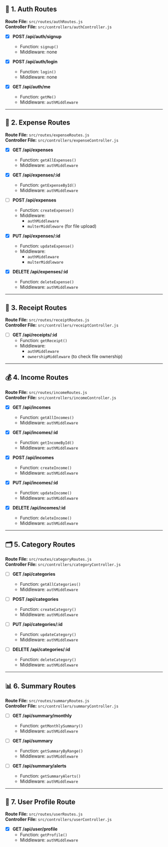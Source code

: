 ## 🔐 1. Auth Routes

**Route File:** `src/routes/authRoutes.js`  
**Controller File:** `src/controllers/authController.js`

- [x] **POST /api/auth/signup**
  - Function: `signup()`
  - Middleware: none

- [x] **POST /api/auth/login**
  - Function: `login()`
  - Middleware: none

- [x] **GET /api/auth/me**
  - Function: `getMe()`
  - Middleware: `authMiddleware`

---

## 💸 2. Expense Routes

**Route File:** `src/routes/expenseRoutes.js`  
**Controller File:** `src/controllers/expenseController.js`

- [X] **GET /api/expenses**
  - Function: `getAllExpenses()`
  - Middleware: `authMiddleware`

- [X] **GET /api/expenses/:id**
  - Function: `getExpenseById()`
  - Middleware: `authMiddleware`

- [ ] **POST /api/expenses**
  - Function: `createExpense()`
  - Middleware:
    - `authMiddleware`
    - `multerMiddleware` (for file upload)

- [X] **PUT /api/expenses/:id**
  - Function: `updateExpense()`
  - Middleware:
    - `authMiddleware`
    - `multerMiddleware`

- [X] **DELETE /api/expenses/:id**
  - Function: `deleteExpense()`
  - Middleware: `authMiddleware`

---

## 🧾 3. Receipt Routes

**Route File:** `src/routes/receiptRoutes.js`  
**Controller File:** `src/controllers/receiptController.js`

- [ ] **GET /api/receipts/:id**
  - Function: `getReceipt()`
  - Middleware:
    - `authMiddleware`
    - `ownershipMiddleware` (to check file ownership)

---

## 💰 4. Income Routes

**Route File:** `src/routes/incomeRoutes.js`  
**Controller File:** `src/controllers/incomeController.js`

- [x] **GET /api/incomes**
  - Function: `getAllIncomes()`
  - Middleware: `authMiddleware`

- [x] **GET /api/incomes/:id**
  - Function: `getIncomeById()`
  - Middleware: `authMiddleware`

- [x] **POST /api/incomes**
  - Function: `createIncome()`
  - Middleware: `authMiddleware`

- [x] **PUT /api/incomes/:id**
  - Function: `updateIncome()`
  - Middleware: `authMiddleware`

- [x] **DELETE /api/incomes/:id**
  - Function: `deleteIncome()`
  - Middleware: `authMiddleware`

---

## 🗂 5. Category Routes

**Route File:** `src/routes/categoryRoutes.js`  
**Controller File:** `src/controllers/categoryController.js`

- [ ] **GET /api/categories**
  - Function: `getAllCategories()`
  - Middleware: `authMiddleware`

- [ ] **POST /api/categories**
  - Function: `createCategory()`
  - Middleware: `authMiddleware`

- [ ] **PUT /api/categories/:id**
  - Function: `updateCategory()`
  - Middleware: `authMiddleware`

- [ ] **DELETE /api/categories/:id**
  - Function: `deleteCategory()`
  - Middleware: `authMiddleware`

---

## 📊 6. Summary Routes

**Route File:** `src/routes/summaryRoutes.js`  
**Controller File:** `src/controllers/summaryController.js`

- [ ] **GET /api/summary/monthly**
  - Function: `getMonthlySummary()`
  - Middleware: `authMiddleware`

- [ ] **GET /api/summary**
  - Function: `getSummaryByRange()`
  - Middleware: `authMiddleware`

- [ ] **GET /api/summary/alerts**
  - Function: `getSummaryAlerts()`
  - Middleware: `authMiddleware`

---

## 👤 7. User Profile Route

**Route File:** `src/routes/userRoutes.js`  
**Controller File:** `src/controllers/userController.js`

- [x] **GET /api/user/profile**
  - Function: `getProfile()`
  - Middleware: `authMiddleware`
